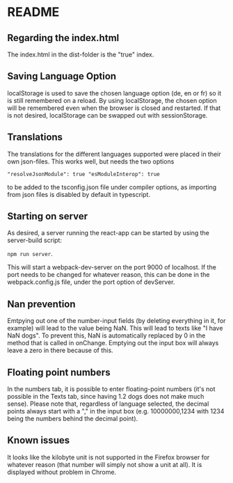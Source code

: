 # README

## Regarding the index.html
The index.html in the dist-folder is the "true" index.

## Saving Language Option 
localStorage is used to save the chosen language option (de, en or fr) so it is still remembered on a reload.
By using localStorage, the chosen option will be remembered even when the browser is closed and restarted.
If that is not desired, localStorage can be swapped out with sessionStorage.

## Translations
The translations for the different languages supported were placed in their own json-files.
This works well, but needs the two options 

<code>"resolveJsonModule": true
"esModuleInterop": true </code>

to be added to the tsconfig.json file under compiler options, as importing from json files is disabled by default in typescript.

## Starting on server
As desired, a server running the react-app can be started by using the server-build script:

<code>npm run server</code>.
 
 
This will start a webpack-dev-server on the port 9000 of localhost.
If the port needs to be changed for whatever reason, this can be done in the webpack.config.js file, under the port option of devServer.

## Nan prevention
Emtpying out one of the number-input fields (by deleting everything in it, for example) will lead to the value being NaN. This will lead to texts like "I have NaN dogs". 
To prevent this, NaN is automatically replaced by 0 in the method that is called in onChange. Emptying out the input box will always leave a zero in there because of this.

## Floating point numbers
In the numbers tab, it is possible to enter floating-point numbers (it's not possible in the Texts tab, since having 1.2 dogs does not make much sense).
Please note that, regardless of language selected, the decimal points always start with a ","  in the input box (e.g. 10000000,1234 with 1234 being the numbers behind the decimal point).

## Known issues
It looks like the kilobyte unit is not supported in the Firefox browser for whatever reason (that number will simply not show a unit at all).
It is displayed without problem in Chrome.